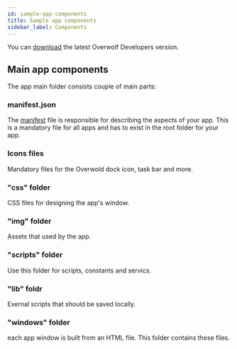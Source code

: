 ```yaml
---
id: sample-app-components
title: Sample app components
sidebar_label: Components
---
```


You can [download](https://github.com/overwolf/sample-app/tree/master/native) the latest Overwolf Developers version. 

## Main app components

The app main folder consists couple of main parts:

### manifest.json

The [manifest](/api/manifest-json) file is responsible for describing the aspects of your app. This is a mandatory file for all apps and has to exist in the root folder for your app.

### Icons files

Mandatory files for the Overwold dock icon, task bar and more.

### "css" folder

CSS files for designing the app's window.

### "img" folder

Assets that used by the app.

### "scripts" folder

Use this folder for scripts, constants and servics.

### "lib" foldr

Exernal scripts that should be saved locally.

### "windows" folder

each app window is built from an HTML file. This folder contains these files. 
